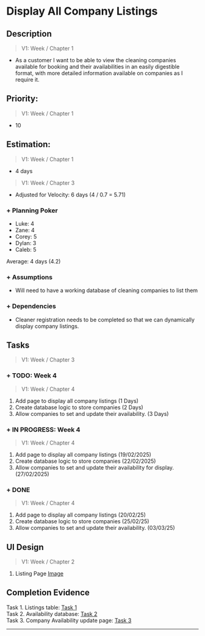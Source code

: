 # Display All Company Listings  

## Description  
>   V1: Week / Chapter 1
- As a customer I want to be able to view the cleaning companies available for booking and their availabilities in an easily digestible format, with more detailed information available on companies as I require it. 

  
## Priority:  
>   V1: Week / Chapter 1 
- 10  

## Estimation:  

>   V1: Week / Chapter 1
- 4 days  

>   V1: Week / Chapter 3
- Adjusted for Velocity: 6 days (4 / 0.7 = 5.71)
  
### + Planning Poker  
  
- Luke: 4
- Zane: 4  
- Corey: 5  
- Dylan: 3
- Caleb: 5

Average: 4 days (4.2)

### + Assumptions  

- Will need to have a working database of cleaning companies to list them 

### + Dependencies

- Cleaner registration needs to be completed so that we can dynamically display company listings. 

## Tasks  
>   V1: Week / Chapter 3

### + TODO: Week 4
>   V1: Week / Chapter 4
1. Add page to display all company listings (1 Days)
2. Create database logic to store companies (2 Days)
3. Allow companies to set and update their availability. (3 Days)
### + IN PROGRESS: Week 4
>   V1: Week / Chapter 4
1. Add page to display all company listings (19/02/2025)
2. Create database logic to store companies (22/02/2025)
3. Allow companies to set and update their availability for display. (27/02/2025)
### + DONE
>   V1: Week / Chapter 4
1. Add page to display all company listings (20/02/25)
2. Create database logic to store companies (25/02/25)
3. Allow companies to set and update their availability. (03/03/25)

## UI Design  

>   V1: Week / Chapter 2


1. Listing Page [Image](/images/ui_design/Listings_Page_Wireframe.png)
## Completion Evidence 
    
  Task 1. Listings table: [Task 1](/images/iteration1_completion_evidence/listing_evidence.png)  
  Task 2. Availability database: [Task 2](images/iteration1_completion_evidence/availability_database_table.png)  
  Task 3. Company Availability update page: [Task 3](images/iteration1_completion_evidence/provider_availability_page.png)  

---
